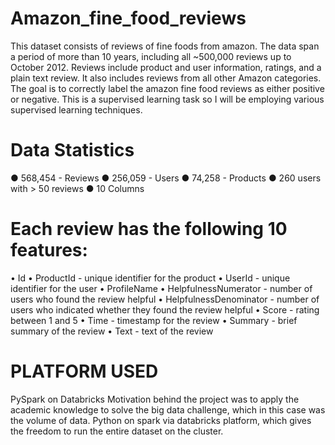 # Amazon_fine_food_reviews
This dataset consists of reviews of fine foods from amazon. The data span a period of more than 10 years, including all ~500,000 reviews up to October 2012. Reviews include product and user information, ratings, and a plain text review. It also includes reviews from all other Amazon categories. The goal is to correctly label the amazon fine food reviews as either positive or negative. This is a supervised learning task so I will be employing various supervised learning techniques.

# Data Statistics
●	568,454 - Reviews
●	256,059 - Users
●	74,258 - Products
●	260 users with > 50 reviews
●	10 Columns

# Each review has the following 10 features:
•	Id
•	ProductId - unique identifier for the product
•	UserId - unique identifier for the user
•	ProfileName
•	HelpfulnessNumerator - number of users who found the review helpful
•	HelpfulnessDenominator - number of users who indicated whether they found the review helpful
•	Score - rating between 1 and 5
•	Time - timestamp for the review
•	Summary - brief summary of the review
•	Text - text of the review

# PLATFORM USED

PySpark on Databricks
Motivation behind the project was to apply the academic knowledge to solve the big data challenge, which in this case was the volume of data. Python on spark via databricks platform, which gives the freedom to run the entire dataset on the cluster.


